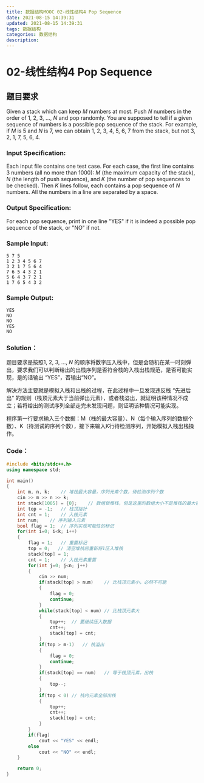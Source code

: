 ```yaml
---
title: 数据结构MOOC 02-线性结构4 Pop Sequence
date: 2021-08-15 14:39:31
updated: 2021-08-15 14:39:31
tags: 数据结构
categories: 数据结构
description:
---
```


# **02-线性结构4 Pop Sequence**

## 题目要求

Given a stack which can keep *M* numbers at most. Push *N* numbers in the order of 1, 2, 3, ..., *N* and pop randomly. You are supposed to tell if a given sequence of numbers is a possible pop sequence of the stack. For example, if *M* is 5 and *N* is 7, we can obtain 1, 2, 3, 4, 5, 6, 7 from the stack, but not 3, 2, 1, 7, 5, 6, 4.

### Input Specification:

Each input file contains one test case. For each case, the first line contains 3 numbers (all no more than 1000): *M* (the maximum capacity of the stack), *N* (the length of push sequence), and *K* (the number of pop sequences to be checked). Then *K* lines follow, each contains a pop sequence of *N* numbers. All the numbers in a line are separated by a space.

### Output Specification:

For each pop sequence, print in one line "YES" if it is indeed a possible pop sequence of the stack, or "NO" if not.

### Sample Input:

```
5 7 5
1 2 3 4 5 6 7
3 2 1 7 5 6 4
7 6 5 4 3 2 1
5 6 4 3 7 2 1
1 7 6 5 4 3 2
```

### Sample Output:

```
YES
NO
NO
YES
NO
```

### Solution：

题目要求是按照1, 2, 3, ..., *N* 的顺序将数字压入栈中，但是会随机在某一时刻弹出，要求我们可以判断给出的出栈序列是否符合栈的入栈出栈规范，是否可能实现，是的话输出 “YES”，否输出“NO”。

解决方法主要就是模拟入栈和出栈的过程，在此过程中一旦发现违反栈 “先进后出” 的规则（栈顶元素大于当前弹出元素），或者栈溢出，就证明该种情况不成立；若将给出的测试序列全部走完未发现问题，则证明该种情况可能实现。

程序第一行要求输入三个数据：M（栈的最大容量）、N（每个输入序列的数据个数）、K（待测试的序列个数），接下来输入K行待检测序列，开始模拟入栈出栈操作。

### Code：

```cpp
#include <bits/stdc++.h>
using namespace std;

int main()
{
    int m, n, k;    // 堆栈最大容量，序列元素个数，待检测序列个数
    cin >> m >> n >> k;
    int stack[1005] = {0};    // 数组做堆栈，但是这里的数组大小不是堆栈的最大容量
    int top = -1;   // 栈顶指针
    int cnt = 1;    // 入栈元素
    int num;    // 序列输入元素
    bool flag = 1;  // 序列实现可能性的标记
    for(int i=0; i<k; i++)
    {
        flag = 1;   // 重置标记
        top = 0;   // 清空堆栈后重新将1压入堆栈
        stack[top] = 1;
        cnt = 1;    // 入栈元素重置
        for(int j=0; j<n; j++)
        {
            cin >> num;
            if(stack[top] > num)    // 比栈顶元素小，必然不可能
            {
                flag = 0;
                continue;
            }
            while(stack[top] < num) // 比栈顶元素大
            {
                top++;  // 要继续压入数据
                cnt++;
                stack[top] = cnt;
            }
            if(top > m-1)   // 栈溢出
            {
                flag = 0;
                continue;
            }
            if(stack[top] == num)   // 等于栈顶元素，出栈
            {
                top--;
            }
            if(top < 0) // 栈内元素全部出栈
            {
                top++;
                cnt++;
                stack[top] = cnt;
            }
        }
        if(flag)
            cout << "YES" << endl;
        else
            cout << "NO" << endl;
    }

    return 0;
}
```
